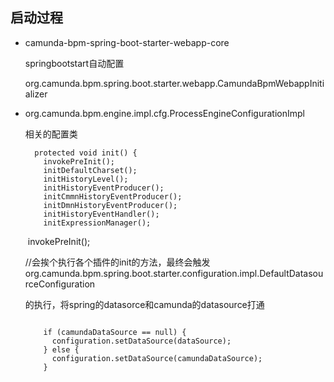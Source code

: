 ## 启动过程

* camunda-bpm-spring-boot-starter-webapp-core

  springbootstart自动配置

  org.camunda.bpm.spring.boot.starter.webapp.CamundaBpmWebappInitializer



* org.camunda.bpm.engine.impl.cfg.ProcessEngineConfigurationImpl

  相关的配置类

  ```
    protected void init() {
      invokePreInit();
      initDefaultCharset();
      initHistoryLevel();
      initHistoryEventProducer();
      initCmmnHistoryEventProducer();
      initDmnHistoryEventProducer();
      initHistoryEventHandler();
      initExpressionManager();
  ```

  ​    invokePreInit();

  ​	//会挨个执行各个插件的init的方法，最终会触发org.camunda.bpm.spring.boot.starter.configuration.impl.DefaultDatasourceConfiguration

  的执行，将spring的datasorce和camunda的datasource打通

  ```
  
      if (camundaDataSource == null) {
        configuration.setDataSource(dataSource);
      } else {
        configuration.setDataSource(camundaDataSource);
      }
  ```

  

